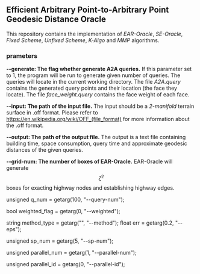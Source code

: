 ## Efficient Arbitrary Point-to-Arbitrary Point Geodesic Distance Oracle
This repository contains the implementation of *EAR-Oracle*, *SE-Oracle*, *Fixed Scheme*, *Unfixed Scheme*, *K-Algo* and *MMP* algorithms. 
### prameters

[comment]: <> (generate arbitrary point-to-arbitrary point query or not:&#41; bool generate_flag = getarg&#40;0, "--generate")
**--generate: The flag whether generate A2A queries.** 
If this parameter set to 1, the program will be run to generate given number of queries. The queries will locate in the current working directory. The file *A2A.query* contains the generated query points and their location (the face they locate). The file *face_weight.query* contains the face weight of each face.  

[comment]: <> (string input = getarg&#40;"", "--input"&#41;,)
**--input: The path of the input file.** The input should be a *2-manifold* terrain surface in .off format. Please refer to https://en.wikipedia.org/wiki/OFF_(file_format) for more information about the .off format.

[comment]: <> (output = getarg&#40;"", "--output"&#41;;)
**--output: The path of the output file.** The output is a text file containing building time, space consumption, query time and approximate geodesic distances of the given queries.  

[comment]: <> (unsigned grid_num = getarg&#40;4, "--grid-num"&#41;;)
**--grid-num: The number of boxes of EAR-Oracle.** EAR-Oracle will generate $$\zeta^2$$ boxes for exacting highway nodes and establishing highway edges.


unsigned q_num = getarg(100, "--query-num");

bool weighted_flag = getarg(0, "--weighted");

string method_type = getarg("", "--method");
float err = getarg(0.2, "--eps");

unsigned sp_num = getarg(5, "--sp-num");

unsigned parallel_num = getarg(1, "--parallel-num");

unsigned parallel_id = getarg(0, "--parallel-id");